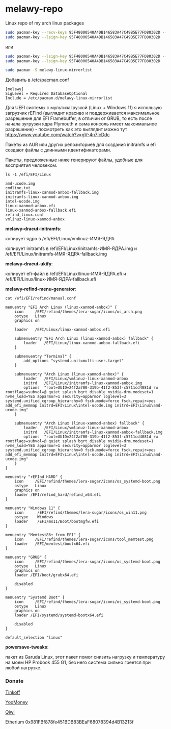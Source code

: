 # melawy-repo
Linux repo of my arch linux packages

```bash
sudo pacman-key --recv-keys 95F48000540A4DB146583A47C49B5E77FD80302D --keyserver hkps://keys.openpgp.org
sudo pacman-key --lsign-key 95F48000540A4DB146583A47C49B5E77FD80302D
```

или

```bash
sudo pacman-key --lsign-key 95F48000540A4DB146583A47C49B5E77FD80302D --keyserver http://keyserver2.pgp.com
sudo pacman-key --lsign-key 95F48000540A4DB146583A47C49B5E77FD80302D
```

```bash
sudo pacman -S melawy-linux-mirrorlist
```

Добавить в /etc/pacman.conf

```
[melawy]
SigLevel = Required DatabaseOptional
Include = /etc/pacman.d/melawy-linux-mirrorlist
```

Для UEFI системы с мультизагрузкой (Linux + Windows 11) я использую загрузчик rEFInd (выглядит красиво и поддерживается максимальное разрешение для EFI Framebuffer, в отличии от GRUB, то есть после начала зугрузки ядра Plymouth и сама консоль имеет максимальное разрешение) - посмотреть как это выглядит можно тут https://www.youtube.com/watch?v=gV-4n7IcDdc

Пакеты из AUR или других репозиториев для создания initramfs и efi создают файлы с длинными идентификаторами.

Пакеты, предложенные ниже генерируют файлы, удобные для восприятия человеком.

```
ls -1 /efi/EFI/Linux
```
```
amd-ucode.img
cmdline.txt
initramfs-linux-xanmod-anbox-fallback.img
initramfs-linux-xanmod-anbox.img
intel-ucode.img
linux-xanmod-anbox.efi
linux-xanmod-anbox-fallback.efi
refind_linux.conf
vmlinuz-linux-xanmod-anbox
```

**melawy-dracut-initramfs**:

копирует ядро в /efi/EFI/Linux/vmlinuz-ИМЯ-ЯДРА

копирует initramfs в /efi/EFI/Linux/initramfs-ИМЯ-ЯДРА.img и /efi/EFI/Linux/initramfs-ИМЯ-ЯДРА-fallback.img


**melawy-dracut-ukify**:

копирует efi-файл в /efi/EFI/Linux/linux-ИМЯ-ЯДРА.efi и /efi/EFI/Linux/linux-ИМЯ-ЯДРА-fallback.efi


**melawy-refind-menu-generator**:


```
cat /efi/EFI/refind/manual.conf
```
```
menuentry "EFI Arch Linux (linux-xanmod-anbox)" {
    icon     /EFI/refind/themes/lera-sugar/icons/os_arch.png
    ostype   Linux
    graphics on

    loader   /EFI/Linux/linux-xanmod-anbox.efi

    submenuentry "EFI Arch Linux (linux-xanmod-anbox) fallback" {
        loader   /EFI/Linux/linux-xanmod-anbox-fallback.efi
    }

    submenuentry "Terminal" {
        add_options "systemd.unit=multi-user.target"
    }

    submenuentry "Arch Linux (linux-xanmod-anbox)" {
        loader   /EFI/Linux/vmlinuz-linux-xanmod-anbox
        initrd   /EFI/Linux/initramfs-linux-xanmod-anbox.img
        options  "root=UUID=24f2a700-319b-41f2-853f-c5711cd4081d rw rootflags=subvol=@ quiet splash bgrt_disable nvidia-drm.modeset=1 nvme_load=YES apparmor=1 security=apparmor loglevel=3 systemd.unified_cgroup_hierarchy=0 fsck.mode=force fsck.repair=yes add_efi_memmap initrd=EFI\Linux\intel-ucode.img initrd=EFI\Linux\amd-ucode.img"
    }

    submenuentry "Arch Linux (linux-xanmod-anbox) fallback" {
        loader   /EFI/Linux/vmlinuz-linux-xanmod-anbox
        initrd   /EFI/Linux/initramfs-linux-xanmod-anbox-fallback.img
        options  "root=UUID=24f2a700-319b-41f2-853f-c5711cd4081d rw rootflags=subvol=@ quiet splash bgrt_disable nvidia-drm.modeset=1 nvme_load=YES apparmor=1 security=apparmor loglevel=3 systemd.unified_cgroup_hierarchy=0 fsck.mode=force fsck.repair=yes add_efi_memmap initrd=EFI\Linux\intel-ucode.img initrd=EFI\Linux\amd-ucode.img"
    }
}

menuentry "rEFInd HARD" {
    icon     /EFI/refind/themes/lera-sugar/icons/os_systemd-boot.png
    ostype   Linux
    graphics on
    loader /EFI/refind_hard/refind_x64.efi
}

menuentry "Windows 11" {
    icon      /EFI/refind/themes/lera-sugar/icons/os_win11.png
    ostype    Windows
    loader    /EFI/ms11/Boot/bootmgfw.efi
}

menuentry "Memtest86+ from EFI" {
    icon     /EFI/refind/themes/lera-sugar/icons/tool_memtest.png
    loader   /EFI/memtest/bootx64.efi
}

menuentry "GRUB" {
    icon     /EFI/refind/themes/lera-sugar/icons/os_systemd-boot.png
    ostype   Linux
    graphics on
    loader /EFI/boot/grubx64.efi

    disabled
}

menuentry "Systemd Boot" {
    icon     /EFI/refind/themes/lera-sugar/icons/os_systemd-boot.png
    ostype   Linux
    graphics on
    loader /EFI/systemd/systemd-bootx64.efi

    disabled
}

default_selection "linux"
```

**powersave-tweaks**:

пакет из Garuda Linux, этот пакет помог снизить нагрузку и температуру на моем HP Probook 455 G1, без него система сильно греется при любой нагрузке.

### Donate
[Tinkoff](https://www.tinkoff.ru/rm/fadeeva.valeriya96/9bLRi79066)

[YooMoney](https://yoomoney.ru/to/4100115921160758)

[Qiwi](https://qiwi.com/n/VALERIAFADEEVA)

Etherium 0x981FBf878fe451BDB83BEaF68078394d4B13213f
